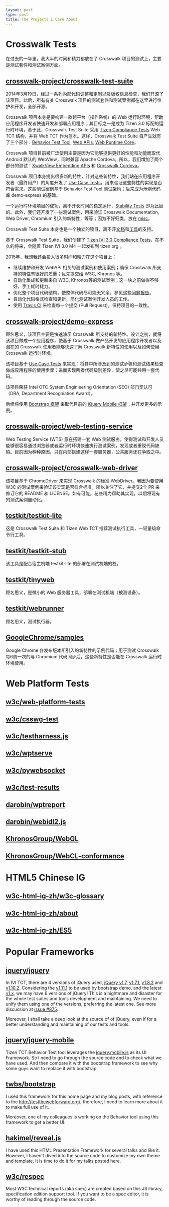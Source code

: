 ```yaml
---
layout: post
type: post
title: The Projects I Care About
---
```


# Crosswalk Tests

在过去的一年里，我大半的时间和精力都放在了 Crosswalk 项目的测试上，主要是测试套件和测试案例方面。

## [crosswalk-project/crosswalk-test-suite](https://github.com/crosswalk-project/crosswalk-test-suite)

2014年3月19日，经过一系列内部代码调整和定制以及版权信息检查，我们开源了该项目。此后，所有有关 Crosswalk 项目的测试套件和测试案例都在这里进行维护和开发，全部开源。

Crosswalk 项目本身是要构建一款跨平台（操作系统）的 Web 运行时环境，帮助应用程序开发者快速开发和部署应用程序；其目标之一是成为 Tizen 3.0 标配的运行时环境，基于此，Crosswalk Test Suite 采用 [Tizen Compliance Tests](https://source.tizen.org/compliance/compliance-tests) Web TCT 结构，并将 Web TCT 作为蓝本。这样，Crosswalk Test Suite 自产生就有了三个部分：[Behavior Test Tool](https://github.com/crosswalk-project/crosswalk-test-suite/tree/master/behavior), [Web APIs](https://github.com/crosswalk-project/crosswalk-test-suite/tree/master/webapi), [Web Runtime Core](https://github.com/crosswalk-project/crosswalk-test-suite/tree/master/wrt)。

Crosswalk 项目目前被广泛使用主要是因为它能够提供更好的性能和功能而取代 Android 默认的 WebView，同时兼容 Apache Cordova。所以，我们增加了两个部分的测试：[XwalkView Embedding APIs](https://github.com/crosswalk-project/crosswalk-test-suite/tree/master/embeddingapi) 和 [Crosswalk Cordova](https://github.com/crosswalk-project/crosswalk-test-suite/tree/master/cordova)。

Crosswalk 项目本身提出很多新的特性，针对这些新特性，我们站在应用程序开发者（最终用户）的角度开发了 [Use Case Tests](https://github.com/crosswalk-project/crosswalk-test-suite/tree/master/usecase)，用来验证这些特性的实现是否符合需求。这些测试案例基于 Behavior Test Tool 测试架构；后来成为示例代码库 demo-express 的基础。

一个运行时环境项目的成功，离不开长时间的稳定运行，[Stability Tests](https://github.com/crosswalk-project/crosswalk-test-suite/tree/master/stability) 即为此目的。此外，我们还开发了一些测试案例，用来验证 Crosswalk Documentation, Web Driver, Chromium 引入的新特性，等等；因为不好归类，放在 [misc](https://github.com/crosswalk-project/crosswalk-test-suite/tree/master/misc)。

Crosswalk Test Suite 本身也是一个独立的项目，离不开[文档](https://github.com/crosswalk-project/crosswalk-test-suite/tree/master/doc)和[工具](https://github.com/crosswalk-project/crosswalk-test-suite/tree/master/tools)的支持。

基于 Crosswalk Test Suite，我们创建了 [Tizen IVI 3.0 Compliance Tests](https://github.com/crosswalk-project/crosswalk-test-suite/tree/ivi-tct)，在不久的将来，会随着 Tizen IVI 3.0 M4 一起发布到 tizen.org 。

2015年，我想我还会投入很多时间和精力在这个项目上：

* 继续维护和开发 WebAPI 相关的测试案例和使用案例；确保 Crosswalk 所支持的特性有很好的质量；优先提交给 W3C, Khronos 等。
* 自动化集成和更新来自 W3C, Khronos等的测试案例；这一块之前做得不够好，手工耗时耗力。
* 优化整个项目代码结构，使整体代码尽可能无冗余，参见这些[问题报告](https://github.com/crosswalk-project/crosswalk-test-suite/issues)。
* 自动化代码格式检查和更新，简化测试案例开发人员的工作。
* 使用 [Travis CI](https://travis-ci.org/) 来检查每一个提交 (Pull Request)，保持项目的一致性。

## [crosswalk-project/demo-express](https://github.com/crosswalk-project/demo-express)

顾名思义，该项目主要是快速演示 Crosswalk 所支持的新特性。设计之初，就将该项目做成一个应用程序，使基于 Crosswalk 做产品开发的应用程序开发者以及潜在的 Crosswalk 使用者能够快速了解 Crosswalk 新特性的使用以及如何使用 Crosswalk 运行时环境。

该项目基于 [Use Case Tests](https://github.com/crosswalk-project/crosswalk-test-suite/tree/master/usecase) 来实现：将其中所涉及到的测试步骤和测试结果检查做成应用程序的使用步骤；进而实现两者代码级别差异，使之尽可能共用一套代码。

该项目荣获 Intel OTC System Enginieering Orientation (SEO) 部门奖认可 （DRA, Department Recogniation Award）。

后续将使用 [Bootstrap 框架](https://github.com/twbs/bootstrap) 来取代目前的 [jQuery Mobile 框架](https://github.com/jquery/jquery-mobile)；并开发更多的示例。

## [crosswalk-project/web-testing-service](https://github.com/crosswalk-project/web-testing-service)

Web Testing Service (WTS) 意在搭建一套 Web 测试服务，使得测试和开发人员能够很容易通过浏览器或者运行时环境快速执行测试案例，发现或者重现代码缺陷。目前因为种种原因，只在内部搭建这样一套服务器，公共服务还在争取之中。

## [crosswalk-project/crosswalk-web-driver](https://github.com/crosswalk-project/crosswalk-web-driver)

该项目基于 ChromeDriver 来实现 Crosswalk 的标准 WebDriver。我因为要使用 W3C 的测试案例来验证该实现是否符合标准，所以关注了它，并提交2个 PR 来修订它的 README 和 LICENSE。如有可能，花些精力帮助其实现，以期将现有的测试案例自动化。

## [testkit/testkit-lite](https://github.com/testkit/testkit-lite)

这是 Crosswalk Test Suite 和 Tizen Web TCT 推荐测试执行工具，一轻量级命令行工具。

## [testkit/testkit-stub](https://github.com/testkit/testkit-stub)

该工具是配合宿主机端 testkit-lite 的部署在测试机端的桩。

## [testkit/tinyweb](https://github.com/testkit/tinyweb)

顾名思义，是微小的 Web 服务器工具，部署在测试机端（被测设备）。

## [testkit/webrunner](https://github.com/testkit/webrunner)

顾名思义，测试执行器。

## [GoogleChrome/samples](https://github.com/GoogleChrome/samples)

Google Chrome 各发布版本所引入的新特性的示例代码；用于测试 Crosswalk 每6周一次的与 Chromium 代码同步后，这些新特性是否能在 Crosswalk 运行时环境使用。

# Web Platform Tests

## [w3c/web-platform-tests](https://github.com/w3c/web-platform-tests)

## [w3c/csswg-test](w3c/csswg-test)

## [w3c/testharness.js](https://github.com/w3c/testharness.js)

## [w3c/wptserve](https://github.com/w3c/wptserve)

## [w3c/pywebsocket](https://github.com/w3c/pywebsocket)

## [w3c/test-results](https://github.com/w3c/test-results)

## [darobin/wptreport](https://github.com/darobin/wptreport)

## [darobin/webidl2.js](https://github.com/darobin/webidl2.js)

## [KhronosGroup/WebGL](https://github.com/KhronosGroup/WebGL)

## [KhronosGroup/WebCL-conformance](https://github.com/KhronosGroup/WebCL-conformance)


# HTML5 Chinese IG

## [w3c-html-ig-zh/w3c-glossary](https://github.com/w3c-html-ig-zh/w3c-glossary)

## [w3c-html-ig-zh/about](https://github.com/w3c-html-ig-zh/about)

## [w3c-html-ig-zh/ES5](https://github.com/w3c-html-ig-zh/ES5)


# Popular Frameworks

## [jquery/jquery](https://github.com/jquery/jquery)

In IVI TCT, there are 4 versions of jQuery used, [jQuery v1.7](https://code.jquery.com/jquery-1.7.js), [v1.7.1](https://code.jquery.com/jquery-1.7.1.js), [v1.8.2](https://code.jquery.com/jquery-1.8.2.js) and [v1.10.2](https://code.jquery.com/jquery-1.10.2.js). Considering the [v1.11.1](https://code.jquery.com/jquery-1.11.2.js) to be used by bootstrap demo, and the latest [v1.x](https://code.jquery.com/jquery-1.11.2.js), we may have 6 versions of jQuery! This is a nightmare and disaster for the whole test suites and tools development and maintaining. We need to unify them using one of the versions, preferring the latest one. See more discussion at [issue #875](https://github.com/crosswalk-project/crosswalk-test-suite/issues/875#issuecomment-68036384).

Moreover, I shall take a deep look at the source of of jQuery, even if for a better understanding and maintaining of our tests and tools.

## [jquery/jquery-mobile](https://github.com/jquery/jquery-mobile)

Tizen TCT Behavior Test tool leverages the [jquery.mobile.js](https://github.com/crosswalk-project/crosswalk-test-suite/blob/master/behavior/js/thirdparty/jquery.mobile.js) as its UI Framework. So I need to go through the source code and to check what we have used. And then compare it with the bootstrap framework to see why some guys want to replace it with bootstrap.

## [twbs/bootstrap](https://github.com/twbs/bootstrap)

I used this framework for this home page and my blog posts, with reference to the http://testthewebforward.org/; therefore, I need to learn more about it to make full use of it.

Moreover, one of my colleagues is working on the Behavior tool using this framework to get a better UI.

## [hakimel/reveal.js](https://github.com/hakimel/reveal.js)

I have used this HTML Presentation Framework for several talks and like it. However, I haven't dived into the source code to customize my own theme and template. It is time to do it for my talks posted here.

## [w3c/respec](https://github.com/w3c/respec)

Most W3C technical reports (aka spec) are created based on this JS library, specification edition support tool. If you want to be a spec editor, it is worthy of reading through the source code.


